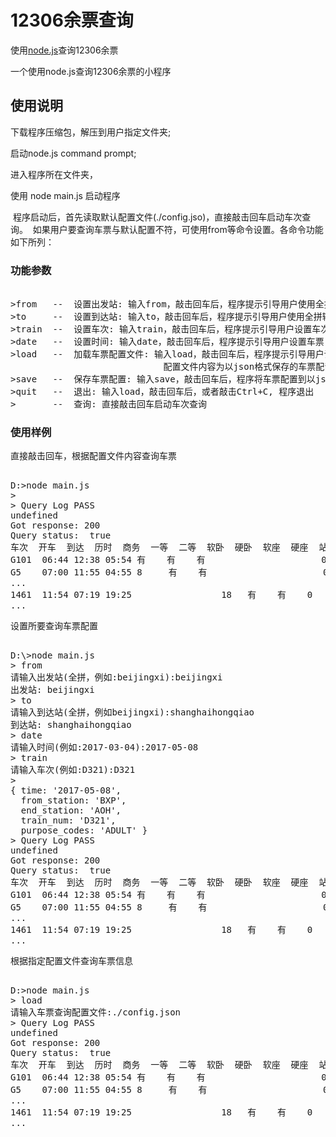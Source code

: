 # 12306余票查询
使用[node.js](https://nodejs.org/)查询12306余票


一个使用node.js查询12306余票的小程序

## 使用说明 


  下载程序压缩包，解压到用户指定文件夹;
  
  启动node.js command prompt;
  
  进入程序所在文件夹，
  
  使用 node main.js 启动程序
  
  程序启动后，首先读取默认配置文件(./config.jso)，直接敲击回车启动车次查询。
  如果用户要查询车票与默认配置不符，可使用from等命令设置。各命令功能如下所列：


### 功能参数
<pre> 
>from   --  设置出发站: 输入from，敲击回车后，程序提示引导用户使用全拼输入法设置车票出发站
>to     --  设置到达站: 输入to，敲击回车后，程序提示引导用户使用全拼输入法设置车票到达站
>train  --  设置车次: 输入train，敲击回车后，程序提示引导用户设置车次
>date   --  设置时间: 输入date，敲击回车后，程序提示引导用户设置车票日期
>load   --  加载车票配置文件: 输入load，敲击回车后，程序提示引导用户设置车票配置文件,程序根据配置文件直接查询
                             配置文件内容为以json格式保存的车票配置，参见config.json.
>save   --  保存车票配置: 输入save，敲击回车后，程序将车票配置到以json格式保存到当前文件夹中名为config.json的配置文件中
>quit   --  退出: 输入load，敲击回车后，或者敲击Ctrl+C, 程序退出
>       --  查询: 直接敲击回车启动车次查询
</pre> 

### 使用样例

直接敲击回车，根据配置文件内容查询车票
<pre> 
D:>node main.js
> 
> Query Log PASS
undefined
Got response: 200
Query status:  true
车次  开车  到达  历时  商务  一等  二等  软卧  硬卧  软座  硬座  站票
G101  06:44 12:38 05:54 有    有    有                      0
G5    07:00 11:55 04:55 8     有    有                      0
...
1461  11:54 07:19 19:25                 18   有    有    0     有
...   
</pre> 

设置所要查询车票配置

<pre>  
D:\>node main.js
> from
请输入出发站(全拼，例如:beijingxi):beijingxi
出发站: beijingxi
> to
请输入到达站(全拼，例如beijingxi):shanghaihongqiao
到达站: shanghaihongqiao
> date
请输入时间(例如:2017-03-04):2017-05-08
> train
请输入车次(例如:D321):D321
>
{ time: '2017-05-08',
  from_station: 'BXP',
  end_station: 'AOH',
  train_num: 'D321',
  purpose_codes: 'ADULT' }
> Query Log PASS
undefined
Got response: 200
Query status:  true
车次  开车  到达  历时  商务  一等  二等  软卧  硬卧  软座  硬座  站票
G101  06:44 12:38 05:54 有    有    有                      0
G5    07:00 11:55 04:55 8     有    有                      0
...
1461  11:54 07:19 19:25                 18   有    有    0     有
...   
</pre> 

根据指定配置文件查询车票信息
<pre> 
D:>node main.js
> load
请输入车票查询配置文件:./config.json
> Query Log PASS
undefined
Got response: 200
Query status:  true
车次  开车  到达  历时  商务  一等  二等  软卧  硬卧  软座  硬座  站票
G101  06:44 12:38 05:54 有    有    有                      0
G5    07:00 11:55 04:55 8     有    有                      0
...
1461  11:54 07:19 19:25                 18   有    有    0     有
...   
</pre> 

